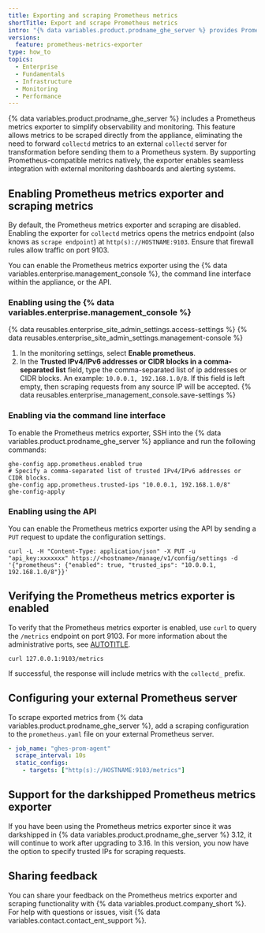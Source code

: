 ```yaml
---
title: Exporting and scraping Prometheus metrics
shortTitle: Export and scrape Prometheus metrics
intro: "{% data variables.product.prodname_ghe_server %} provides Prometheus-compatible metrics by transforming `collectd` data. These metrics can be scraped from a dedicated endpoint, allowing integration with observability and monitoring tools for performance insights."
versions:
  feature: prometheus-metrics-exporter
type: how_to
topics:
  - Enterprise
  - Fundamentals
  - Infrastructure
  - Monitoring
  - Performance
---
```


{% data variables.product.prodname_ghe_server %} includes a Prometheus metrics exporter to simplify observability and monitoring. This feature allows metrics to be scraped directly from the appliance, eliminating the need to forward `collectd` metrics to an external `collectd` server for transformation before sending them to a Prometheus system. By supporting Prometheus-compatible metrics natively, the exporter enables seamless integration with external monitoring dashboards and alerting systems.

## Enabling Prometheus metrics exporter and scraping metrics

By default, the Prometheus metrics exporter and scraping are disabled. Enabling the exporter for `collectd` metrics opens the metrics endpoint (also knows as `scrape endpoint`) at `http(s)://HOSTNAME:9103`. Ensure that firewall rules allow traffic on port 9103.

You can enable the Prometheus metrics exporter using the {% data variables.enterprise.management_console %}, the command line interface within the appliance, or the API.

### Enabling using the {% data variables.enterprise.management_console %}

{% data reusables.enterprise_site_admin_settings.access-settings %}
{% data reusables.enterprise_site_admin_settings.management-console %}
1. In the monitoring settings, select **Enable prometheus**.
1. In the **Trusted IPv4/IPv6 addresses or CIDR blocks in a comma-separated list** field, type the comma-separated list of ip addresses or CIDR blocks. An example: `10.0.0.1, 192.168.1.0/8`. If this field is left empty, then scraping requests from any source IP will be accepted.
{% data reusables.enterprise_management_console.save-settings %}

### Enabling via the command line interface

To enable the Prometheus metrics exporter, SSH into the {% data variables.product.prodname_ghe_server %} appliance and run the following commands:

```shell
ghe-config app.prometheus.enabled true
# Specify a comma-separated list of trusted IPv4/IPv6 addresses or CIDR blocks.
ghe-config app.prometheus.trusted-ips "10.0.0.1, 192.168.1.0/8"
ghe-config-apply
```

### Enabling using the API

You can enable the Prometheus metrics exporter using the API by sending a `PUT` request to update the configuration settings.

```shell
curl -L -H "Content-Type: application/json" -X PUT -u "api_key:xxxxxxx" https://<hostname>/manage/v1/config/settings -d '{"prometheus": {"enabled": true, "trusted_ips": "10.0.0.1, 192.168.1.0/8"}}'
```

## Verifying the Prometheus metrics exporter is enabled

To verify that the Prometheus metrics exporter is enabled, use `curl` to query the `/metrics` endpoint on port 9103. For more information about the administrative ports, see [AUTOTITLE](/admin/configuring-settings/configuring-network-settings/network-ports#administrative-ports).

```shell
curl 127.0.0.1:9103/metrics
```

If successful, the response will include metrics with the `collectd_` prefix.

## Configuring your external Prometheus server

To scrape exported metrics from  {% data variables.product.prodname_ghe_server %}, add a scraping configuration to the `prometheus.yaml` file on your external Prometheus server.

```yaml
- job_name: "ghes-prom-agent"
  scrape_interval: 10s
  static_configs:
    - targets: ["http(s)://HOSTNAME:9103/metrics"]
```

## Support for the darkshipped Prometheus metrics exporter

If you have been using the Prometheus metrics exporter since it was darkshipped in {% data variables.product.prodname_ghe_server %} 3.12, it will continue to work after upgrading to 3.16. In this version, you now have the option to specify trusted IPs for scraping requests.

## Sharing feedback

You can share your feedback on the Prometheus metrics exporter and scraping functionality with {% data variables.product.company_short %}. For help with questions or issues, visit {% data variables.contact.contact_ent_support %}.
